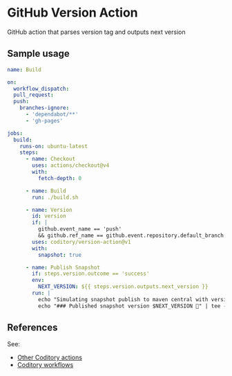 # GitHub Version Action

GitHub action that parses version tag and outputs next version

## Sample usage

```yml
name: Build

on:
  workflow_dispatch:
  pull_request:
  push:
    branches-ignore:
      - 'dependabot/**'
      - 'gh-pages'

jobs:
  build:
    runs-on: ubuntu-latest
    steps:
      - name: Checkout
        uses: actions/checkout@v4
        with:
          fetch-depth: 0

      - name: Build
        run: ./build.sh

      - name: Version
        id: version
        if: |
          github.event_name == 'push'
          && github.ref_name == github.event.repository.default_branch
        uses: coditory/version-action@v1
        with:
          snapshot: true

      - name: Publish Snapshot
        if: steps.version.outcome == 'success'
        env:
          NEXT_VERSION: ${{ steps.version.outputs.next_version }}
        run: |
          echo "Simulating snapshot publish to maven central with version: $NEXT_VERSION"
          echo "### Published snapshot version $NEXT_VERSION 🚀" | tee -a $GITHUB_STEP_SUMMARY
```

## References

See:
- [Other Coditory actions](https://github.com/topics/coditory-actions)
- [Coditory workflows](https://github.com/topics/coditory-workflows)

